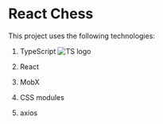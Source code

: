 # React Chess

This project uses the following technologies:
  1. TypeScript ![TS logo](https://www.pngwing.com/en/free-png-huplz)

  2. React
  3. MobX
  4. CSS modules
  5. axios
  

